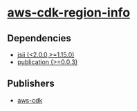 # [aws-cdk-region-info](https://pypi.org/project/aws-cdk-region-info)

## Dependencies
- [jsii (<2.0.0,>=1.15.0)](packages/j/jsii.md)
- [publication (>=0.0.3)](packages/p/publication.md)



## Publishers
- [aws-cdk](https://pypi.org/user/aws-cdk)

